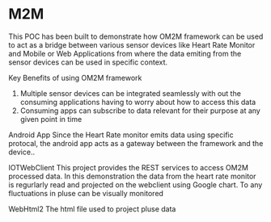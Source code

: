 # M2M
This POC has been built to demonstrate how OM2M framework can be used to act as a bridge between various sensor devices like Heart Rate Monitor and Mobile or Web Applications from where the data emiting from the sensor devices can be used in specific context. 

Key Benefits of using OM2M framework
1. Multiple sensor devices can be integrated seamlessly with out the consuming applications having to worry about how to access this data
2. Consuming apps can subscribe to data relevant for their purpose at any given point in time

Android App
Since the Heart Rate monitor emits data using specific protocal, the android app acts as a gateway between the framework and the device..


IOTWebClient
This project provides the REST services to access OM2M processed data. In this demonstration the data from the heart rate monitor is regurlarly read and projected on the webclient using Google chart. To any fluctuations in pluse can be visually monitored

WebHtml2 
The html file used to project pluse data

